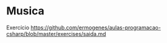 # Musica
Exercício https://github.com/ermogenes/aulas-programacao-csharp/blob/master/exercises/saida.md
